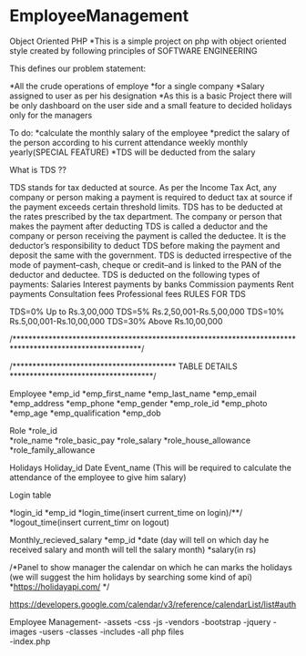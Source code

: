# EmployeeManagement
Object Oriented PHP 
*This is a simple project on php with object oriented style created by following principles of SOFTWARE ENGINEERING

This defines our problem statement:

*All the crude operations of employe
*for a single company
*Salary assigned to user as per his designation
*As this is a basic Project there will be only dashboard on the user side and a small feature to decided holidays only for the managers

To do:
*calculate the monthly salary of the  employee
*predict the salary of the person according to his current attendance weekly monthly yearly(SPECIAL FEATURE)
*TDS will be deducted from the salary

What is TDS ??

TDS stands for tax deducted at source. As per the Income Tax Act, any company or person making a payment is required to deduct tax at source if the payment exceeds certain threshold limits. TDS has to be deducted at the rates prescribed by the tax department.
The company or person that makes the payment after deducting TDS is called a deductor and the company or person receiving the payment is called the deductee. It is the deductor’s responsibility to deduct TDS before making the payment and deposit the same with the government. TDS is deducted irrespective of the mode of payment–cash, cheque or credit–and is linked to the PAN of the deductor and deductee.
TDS is deducted on the following types of payments:
Salaries
Interest payments by banks
Commission payments
Rent payments
Consultation fees
Professional fees
RULES FOR TDS

TDS=0% Up to Rs.3,00,000
TDS=5% Rs.2,50,001-Rs.5,00,000
TDS=10% Rs.5,00,001-Rs.10,00,000
TDS=30% Above Rs.10,00,000






 
/********************************************************************************************************/






















/***************************************** TABLE DETAILS ************************************/

Employee
*emp_id
*emp_first_name
*emp_last_name
*emp_email
*emp_address
*emp_phone
*emp_gender
*emp_role_id
*emp_photo
*emp_age
*emp_qualification
*emp_dob








Role
*role_id                                
*role_name
*role_basic_pay
*role_salary
*role_house_allowance
*role_family_allowance


Holidays 
Holiday_id
Date 
Event_name
(This will be required to calculate the attendance of the employee to give him salary)




Login table

*login_id
*emp_id
*login_time(insert current_time on login)/**/
*logout_time(insert current_timr on logout)



Monthly_recieved_salary
*emp_id
*date (day will tell on which day he received salary and month will tell the salary month)
*salary(in rs)

/*Panel to show manager the calendar on which he can marks the holidays (we will suggest the him holidays by searching some kind of api)
*https://holidayapi.com/
*/


https://developers.google.com/calendar/v3/reference/calendarList/list#auth


Employee Management-
	-assets
		-css
		-js
		-vendors
			-bootstrap
			-jquery
		-images
			-users
	-classes
-includes
-all php files		
-index.php

